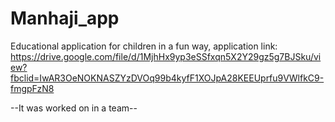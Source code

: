 # Manhaji_app
Educational application for children in a fun way, application link:
https://drive.google.com/file/d/1MjhHx9yp3eSSfxqn5X2Y29gz5g7BJSku/view?fbclid=IwAR3OeNOKNASZYzDVOq99b4kyfF1XOJpA28KEEUprfu9VWlfkC9-fmgpFzN8

--It was worked on in a team--
